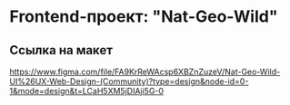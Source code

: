 # Frontend-проект: "Nat-Geo-Wild"

## Ссылка на макет

https://www.figma.com/file/FA9KrReWAcsp6XBZnZuzeV/Nat-Geo-Wild-UI%26UX-Web-Design-(Community)?type=design&node-id=0-1&mode=design&t=LCaH5XM5jDIAji5G-0